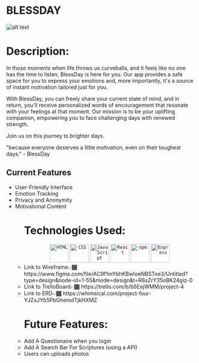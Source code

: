 <h1>BLESSDAY</h1>

![alt text](https://www.littleflower.org/wp-content/uploads/2021/02/tile-image-scripture.jpg) 


<h1>Description:</h1>
In those moments when life throws us curveballs, and it feels like no one has the time to listen, BlessDay is here for you. Our app provides a safe space for you to express your emotions and, more importantly, it's a source of instant motivation tailored just for you. 

With BlessDay, you can freely share your current state of mind, and in return, you'll receive personalized words of encouragement that resonate with your feelings at that moment. Our mission is to be your uplifting companion, empowering you to face challenging days with renewed strength.

Join us on this journey to brighter days. 

"because everyone deserves a little motivation, even on their toughest days." - BlessDay

<h2>Current Features</h2>
<ul>
<li>User-Friendly Interface</li>
<li>Emotion Tracking</li>
<li>Privacy and Anonymity</li>
<li>Motivational Content</li>
<ul>

<h1>Technologies Used: </h1>
<div align="center">
	<code><img width="50" src="https://user-images.githubusercontent.com/25181517/192158954-f88b5814-d510-4564-b285-dff7d6400dad.png" alt="HTML" title="HTML"/></code>
	<code><img width="50" src="https://user-images.githubusercontent.com/25181517/183898674-75a4a1b1-f960-4ea9-abcb-637170a00a75.png" alt="CSS" title="CSS"/></code>
	<code><img width="50" src="https://user-images.githubusercontent.com/25181517/117447155-6a868a00-af3d-11eb-9cfe-245df15c9f3f.png" alt="JavaScript" title="JavaScript"/></code>
	<code><img width="50" src="https://user-images.githubusercontent.com/25181517/183897015-94a058a6-b86e-4e42-a37f-bf92061753e5.png" alt="React" title="React"/></code>
	<code><img width="50" src="https://user-images.githubusercontent.com/25181517/121401671-49102800-c959-11eb-9f6f-74d49a5e1774.png" alt="npm" title="npm"/></code>
	<code><img width="50" src="https://user-images.githubusercontent.com/25181517/183859966-a3462d8d-1bc7-4880-b353-e2cbed900ed6.png" alt="Express" title="Express"/></code>
</div>



<li>Link to Wireframe👉🏾 https://www.figma.com/file/AC9f1mYbhKBwIoeNBSToe3/Untitled?type=design&node-id=1-55&mode=design&t=R6sZrY35oBK24giz-0</li>
<li>Link to TrelloBoard👉🏾 https://trello.com/b/b5EejWMM/project-4</li>
<li>Link to ERD👉🏾 https://whimsical.com/project-four-YJZxJYb5PbGhemdTjkHXMZ</li>

<h1>Future Features:</h1>
<li>Add A Questionaire when you login</li>
<li>Add A Search Bar For Scriptures (using a API)</li>
<li>Users can uploads photos</li>




